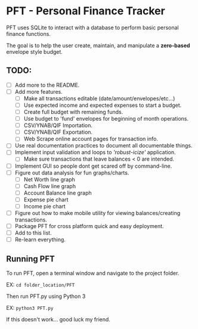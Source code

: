 # PFT - Personal Finance Tracker
PFT uses SQLite to interact with a database to perform basic personal finance functions.

The goal is to help the user create, maintain, and manipulate a **zero-based** envelope style budget.

## TODO:
- [ ] Add more to the README.
- [ ] Add more features.
    - [ ] Make all transactions editable (date/amount/envelopes/etc...)
	- [ ] Use expected income and expected expenses to start a budget.
	- [ ] Create full budget with remaining funds.
    - [ ] Use budget to 'fund' envelopes for beginning of month operations.
    - [ ] CSV/YNAB/QIF Importation.
    - [ ] CSV/YNAB/QIF Exportation.
    - [ ] Web Scrape online account pages for transaction info.
- [ ] Use real documentation practices to document all documentable things.
- [ ] Implement input validation and loops to *'robust-icize'* application.
    - [ ] Make sure transactions that leave balances < 0 are intended. 
- [ ] Implement GUI so people dont get scared off by command-line.
- [ ] Figure out data analysis for fun graphs/charts.
    - [ ] Net Worth line graph
    - [ ] Cash Flow line graph
    - [ ] Account Balance line graph
    - [ ] Expense pie chart
    - [ ] Income pie chart
- [ ] Figure out how to make mobile utility for viewing balances/creating transactions.
- [ ] Package PFT for cross platform quick and easy deployment.
- [ ] Add to this list.
- [ ] Re-learn everything.

## Running PFT
To run PFT, open a terminal window and navigate to the project folder.

EX: `cd folder_location/PFT`

Then run PFT.py using Python 3

EX: `python3 PFT.py`

If this doesn't work... good luck my friend.

